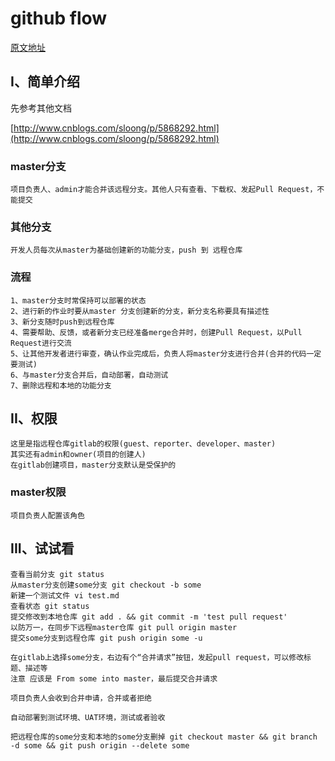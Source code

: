 # github flow
[原文地址](https://github.com/penghcn/start/blob/master/git/github-flow.md)

## I、简单介绍
先参考其他文档 

[http://www.cnblogs.com/sloong/p/5868292.html](http://www.cnblogs.com/sloong/p/5868292.html)

### master分支
    项目负责人、admin才能合并该远程分支。其他人只有查看、下载权、发起Pull Request，不能提交

### 其他分支
    开发人员每次从master为基础创建新的功能分支，push 到 远程仓库
    
### 流程
    1、master分支时常保持可以部署的状态
    2、进行新的作业时要从master 分支创建新的分支，新分支名称要具有描述性
    3、新分支随时push到远程仓库
    4、需要帮助、反馈，或者新分支已经准备merge合并时，创建Pull Request，以Pull Request进行交流
    5、让其他开发者进行审查，确认作业完成后，负责人将master分支进行合并(合并的代码一定要测试)
    6、与master分支合并后，自动部署，自动测试
    7、删除远程和本地的功能分支

## II、权限
    这里是指远程仓库gitlab的权限(guest、reporter、developer、master)
    其实还有admin和owner(项目的创建人)
    在gitlab创建项目，master分支默认是受保护的

### master权限
    项目负责人配置该角色

## III、试试看
    查看当前分支 git status
    从master分支创建some分支 git checkout -b some
    新建一个测试文件 vi test.md
    查看状态 git status
    提交修改到本地仓库 git add . && git commit -m 'test pull request'
    以防万一，在同步下远程master仓库 git pull origin master
    提交some分支到远程仓库 git push origin some -u

    在gitlab上选择some分支，右边有个“合并请求”按钮，发起pull request，可以修改标题、描述等
    注意 应该是 From some into master，最后提交合并请求

    项目负责人会收到合并申请，合并或者拒绝

    自动部署到测试环境、UAT环境，测试或者验收

    把远程仓库的some分支和本地的some分支删掉 git checkout master && git branch -d some && git push origin --delete some



